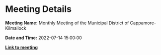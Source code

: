 # Meeting Details

**Meeting Name:** Monthly Meeting of the Municipal District of Cappamore-Kilmallock

**Date and Time:** 2022-07-14 15:00:00

**<a href="https://www.limerick.ie/council/whats-on/monthly-meeting-municipal-district-cappamore-kilmallock-84" target="_blank">Link to meeting</a>**
